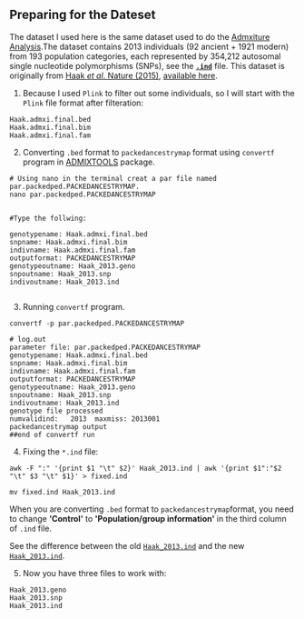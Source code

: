 ## Preparing for the Dateset

The dataset I used here is the same dataset used to do the [Admxiture Analysis](https://github.com/mianlee/Fu-s-test/tree/master/Admixture).The dataset contains 2013 individuals (92 ancient + 1921 modern) from 193 population categories, each represented by 354,212 autosomal single nucleotide polymorphisms (SNPs), see the [**```.ind```**](data/Haak_2013.ind) file. This dataset is originally from [Haak *et al*. Nature (2015)](https://www.nature.com/articles/nature14317), [available here](https://reich.hms.harvard.edu/datasets).

1. Because I used ```Plink``` to filter out some individuals, so I will start with the ```Plink``` file format after filteration:

```
Haak.admxi.final.bed
Haak.admxi.final.bim
Haak.admxi.final.fam
```

2. Converting ```.bed``` format to ```packedancestrymap``` format using ```convertf``` program in [ADMIXTOOLS](https://github.com/DReichLab/AdmixTools) package.

```
# Using nano in the terminal creat a par file named par.packedped.PACKEDANCESTRYMAP. 
nano par.packedped.PACKEDANCESTRYMAP 
 

#Type the follwing:

genotypename: Haak.admxi.final.bed
snpname: Haak.admxi.final.bim
indivname: Haak.admxi.final.fam
outputformat: PACKEDANCESTRYMAP
genotypeoutname: Haak_2013.geno
snpoutname: Haak_2013.snp
indivoutname: Haak_2013.ind
 
```
3. Running ```convertf``` program.

```
convertf -p par.packedped.PACKEDANCESTRYMAP 

# log.out
parameter file: par.packedped.PACKEDANCESTRYMAP
genotypename: Haak.admxi.final.bed
snpname: Haak.admxi.final.bim
indivname: Haak.admxi.final.fam
outputformat: PACKEDANCESTRYMAP
genotypeoutname: Haak_2013.geno
snpoutname: Haak_2013.snp
indivoutname: Haak_2013.ind
genotype file processed
numvalidind:   2013  maxmiss: 2013001
packedancestrymap output
##end of convertf run
```

4. Fixing the ```*.ind``` file:

```
awk -F ":" '{print $1 "\t" $2}' Haak_2013.ind | awk '{print $1":"$2 "\t" $3 "\t" $1}' > fixed.ind

mv fixed.ind Haak_2013.ind
```

When you are converting ```.bed``` format to ```packedancestrymap```format, you need to change **'Control'** to **'Population/group information'** in the third column of ```.ind``` file. 

See the difference between the old [```Haak_2013.ind```](data/Old_Haak_2013.ind) and the new [```Haak_2013.ind```](data/Haak_2013.ind).

5. Now you have three files to work with:

```
Haak_2013.geno
Haak_2013.snp
Haak_2013.ind
```

